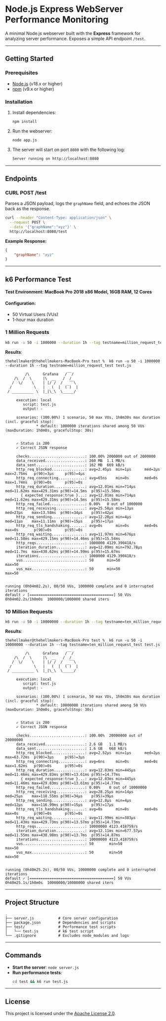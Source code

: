 # **Node.js Express WebServer Performance Monitoring**

A minimal Node.js webserver built with the **Express** framework for analyzing server performance. Exposes a simple API endpoint `/test`.

---

## **Getting Started**

### **Prerequisites**
- [Node.js](https://nodejs.org/) (v18.x or higher)
- [npm](https://www.npmjs.com/) (v9.x or higher)

### **Installation**
1. Install dependencies:
   ```bash
   npm install
   ```

2. Run the webserver:
   ```bash
   node app.js
   ```

3. The server will start on port `8080` with the following log:
   ```txt
   Server running on http://localhost:8080
   ```

---

## **Endpoints**

### **CURL POST /test**
Parses a JSON payload, logs the `graphName` field, and echoes the JSON back as the response.
```bash
curl --header "Content-Type: application/json" \
  --request POST \
  --data '{"graphName":"xyz"}' \
  http://localhost:8080/test
```

**Example Response:**
```json
{
    "graphName": "xyz"
}
```

---

## **k6 Performance Test**
#### **Test Environment**: MacBook Pro 2018 x86 Model, 16GB RAM, 12 Cores
#### **Configuration**:
- 50 Virtual Users (VUs)
- 1-hour max duration

### **1 Million Requests**
```bash
k6 run -u 50 -i 1000000 --duration 1h --tag testname=million_request_test test.js
```

**Results**:
```
thehellmaker@thehellmakers-MacBook-Pro test %  k6 run -u 50 -i 1000000 --duration 1h --tag testname=million_request_test test.js

         /\      Grafana   /‾‾/
    /\  /  \     |\  __   /  /
   /  \/    \    | |/ /  /   ‾‾\
  /          \   |   (  |  (‾)  |
 / __________ \  |_|\_\  \_____/

     execution: local
        script: test.js
        output: -

     scenarios: (100.00%) 1 scenario, 50 max VUs, 1h0m30s max duration (incl. graceful stop):
              * default: 1000000 iterations shared among 50 VUs (maxDuration: 1h0m0s, gracefulStop: 30s)


     ✓ Status is 200
     ✓ Correct JSON response

     checks.........................: 100.00% 2000000 out of 2000000
     data_received..................: 260 MB  1.1 MB/s
     data_sent......................: 162 MB  669 kB/s
     http_req_blocked...............: avg=2.45µs  min=1µs      med=2µs     max=2.75ms   p(90)=3µs     p(95)=4µs
     http_req_connecting............: avg=65ns    min=0s       med=0s      max=1.74ms   p(90)=0s      p(95)=0s
     http_req_duration..............: avg=12.01ms min=714µs    med=11.62ms max=429.31ms p(90)=14.5ms  p(95)=15.58ms
       { expected_response:true }...: avg=12.01ms min=714µs    med=11.62ms max=429.31ms p(90)=14.5ms  p(95)=15.58ms
     http_req_failed................: 0.00%   0 out of 1000000
     http_req_receiving.............: avg=25.58µs min=13µs     med=23µs    max=13.58ms  p(90)=34µs    p(95)=42µs
     http_req_sending...............: avg=12.28µs min=4µs      med=11µs    max=11.11ms  p(90)=15µs    p(95)=17µs
     http_req_tls_handshaking.......: avg=0s      min=0s       med=0s      max=0s       p(90)=0s      p(95)=0s
     http_req_waiting...............: avg=11.97ms min=676µs    med=11.58ms max=429.15ms p(90)=14.46ms p(95)=15.54ms
     http_reqs......................: 1000000 4129.390418/s
     iteration_duration.............: avg=12.09ms min=792.78µs med=11.7ms  max=430.62ms p(90)=14.59ms p(95)=15.67ms
     iterations.....................: 1000000 4129.390418/s
     vus............................: 50      min=50                 max=50
     vus_max........................: 50      min=50                 max=50


running (0h04m02.2s), 00/50 VUs, 1000000 complete and 0 interrupted iterations
default ✓ [======================================] 50 VUs  0h04m02.2s/1h0m0s  1000000/1000000 shared iters
```

### **10 Million Requests**
```bash
k6 run -u 50 -i 10000000 --duration 1h --tag testname=ten_million_request_test test.js
```

**Results**:
```
thehellmaker@thehellmakers-MacBook-Pro test %  k6 run -u 50 -i 10000000 --duration 1h --tag testname=ten_million_request_test test.js

         /\      Grafana   /‾‾/
    /\  /  \     |\  __   /  /
   /  \/    \    | |/ /  /   ‾‾\
  /          \   |   (  |  (‾)  |
 / __________ \  |_|\_\  \_____/

     execution: local
        script: test.js
        output: -

     scenarios: (100.00%) 1 scenario, 50 max VUs, 1h0m30s max duration (incl. graceful stop):
              * default: 10000000 iterations shared among 50 VUs (maxDuration: 1h0m0s, gracefulStop: 30s)


     ✓ Status is 200
     ✓ Correct JSON response

     checks.........................: 100.00%  20000000 out of 20000000
     data_received..................: 2.6 GB   1.1 MB/s
     data_sent......................: 1.6 GB   668 kB/s
     http_req_blocked...............: avg=2.52µs  min=1µs      med=2µs     max=63.72ms  p(90)=3µs     p(95)=3µs
     http_req_connecting............: avg=6ns     min=0s       med=0s      max=1.62ms   p(90)=0s      p(95)=0s
     http_req_duration..............: avg=12.03ms min=445µs    med=11.46ms max=429.83ms p(90)=13.61ms p(95)=14.77ms
       { expected_response:true }...: avg=12.03ms min=445µs    med=11.46ms max=429.83ms p(90)=13.61ms p(95)=14.77ms
     http_req_failed................: 0.00%    0 out of 10000000
     http_req_receiving.............: avg=28.25µs min=14µs     med=25µs    max=118.55ms p(90)=34µs    p(95)=39µs
     http_req_sending...............: avg=12.8µs  min=4µs      med=12µs    max=116.99ms p(90)=15µs    p(95)=17µs
     http_req_tls_handshaking.......: avg=0s      min=0s       med=0s      max=0s       p(90)=0s      p(95)=0s
     http_req_waiting...............: avg=11.99ms min=383µs    med=11.43ms max=429.73ms p(90)=13.57ms p(95)=14.73ms
     http_reqs......................: 10000000 4123.418759/s
     iteration_duration.............: avg=12.11ms min=677.57µs med=11.55ms max=430.98ms p(90)=13.7ms  p(95)=14.87ms
     iterations.....................: 10000000 4123.418759/s
     vus............................: 50       min=50                   max=50
     vus_max........................: 50       min=50                   max=50


running (0h40m25.2s), 00/50 VUs, 10000000 complete and 0 interrupted iterations
default ✓ [======================================] 50 VUs  0h40m25.1s/1h0m0s  10000000/10000000 shared iters
```

---

## **Project Structure**
```
.
├── server.js           # Core server configuration
├── package.json        # Dependencies and scripts
├── test/               # Performance test scripts
│   └── test.js         # k6 test script
└── .gitignore          # Excludes node_modules and logs
```

---

## **Commands**
- **Start the server**: `node server.js`
- **Run performance tests**: 
  ```bash
  cd test && k6 run test.js
  ```

---

## **License**
This project is licensed under the [Apache License 2.0](LICENSE).
